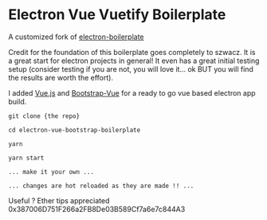 # Electron Vue Vuetify Boilerplate

A customized fork of [electron-boilerplate](https://github.com/szwacz/electron-boilerplate)

Credit for the foundation of this boilerplate goes completely to szwacz. It is a great start for electron projects
in general! It even has a great initial testing setup (consider testing if you are not, you will love it... ok BUT
you will find the results are worth the effort). 

I added [Vue.js](https://vuejs.org/) and [Bootstrap-Vue](https://bootstrap-vue.js.org/) 
for a ready to go vue based electron app build.

```
git clone {the repo}

cd electron-vue-bootstrap-boilerplate

yarn

yarn start

... make it your own ... 

... changes are hot reloaded as they are made !! ...
```  

Useful ? Ether tips appreciated 0x387006D751F266a2FB8De03B589Cf7a6e7c844A3

